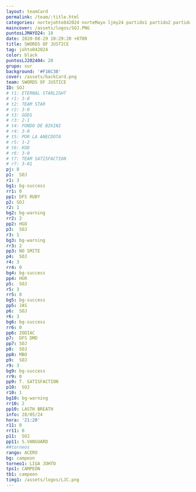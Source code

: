 ```yaml
---
layout: teamCard
permalink: /team/:title.html
categories: nortejohto042024 norteMayo ljmy24 partido1 partido2 partido3  partido4 partido5 partido6  partido8 partido9 partido10 partido11 28
maincover: /assets/logos/SOJ.PNG
puntosLJMAYO24: 18
date: 2020-08-29 10:29:20 +0700
title: SWORDS OF JUSTICE
tag: johto042024
color: black
puntosLJ202404: 20
grupo: sur
background: '#F16C38'
cover: /assets/backCard.png
team: SWORDS OF JUSTICE
ID: SOJ
# t1: ETERNAL STARLIGHT
# r1: 3-0
# t2: TEAM STAR
# r2: 3-0
# t3: GODS
# r3: 2-1
# t4: FONDO DE BIKINI
# r4: 3-0
# t5: POR LA ANECDOTA
# r5: 1-2
# t6: KOD
# r6: 3-0
# t7: TEAM SATISFACTION
# r7: 3-01
pj: 8
p1:  SOJ
r1: 3
bg1: bg-success
rr1: 0
pp1: DFS RUBY
p2: SOJ
r2: 1
bg2: bg-warning
rr2: 2
pp2: HGO
p3:  SOJ
r3: 1
bg3: bg-warning
rr3: 2
pp3: NO SMITE
p4:  SOJ
r4: 3
rr4: 0
bg4: bg-success
pp4: HGR
p5:  SOJ
r5: 3
rr5: 0
bg5: bg-success
pp5: JAS
p6:  SOJ
r6: 3
bg6: bg-success
rr6: 0
pp6: ZODIAC
p7:  DFS DMD
pp7: SOJ
p8:  SOJ
pp8: MBO
p9:  SOJ
r9: 3
bg9: bg-success
rr9: 0
pp9: T. SATISFACTION
p10:  SOJ
r10: 1
bg10: bg-warning
rr10: 2
pp10: LASTH BREATH
info: 28/05/24
hora: '21:20'
r11: 0
rr11: 0
p11:  SOJ
pp11: S.VANGUARD
##torneos
rango: ACERO
bg: campeon 
torneo1: LIGA JOHTO
tps1: CAMPEÓN
tb1: campeon
timg1: /assets/logos/LJC.png
---
```



